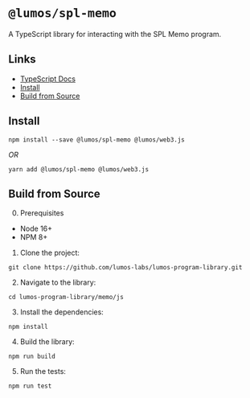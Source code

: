# `@lumos/spl-memo`

A TypeScript library for interacting with the SPL Memo program.

## Links

- [TypeScript Docs](https://lumos-labs.github.io/lumos-program-library/memo/js/)
- [Install](#install)
- [Build from Source](#build-from-source)

## Install

```shell
npm install --save @lumos/spl-memo @lumos/web3.js
```
_OR_
```shell
yarn add @lumos/spl-memo @lumos/web3.js
```

## Build from Source

0. Prerequisites

* Node 16+
* NPM 8+

1. Clone the project:
```shell
git clone https://github.com/lumos-labs/lumos-program-library.git
```

2. Navigate to the library:
```shell
cd lumos-program-library/memo/js
```

3. Install the dependencies:
```shell
npm install
```

4. Build the library:
```shell
npm run build
```

5. Run the tests:
```shell
npm run test
```
